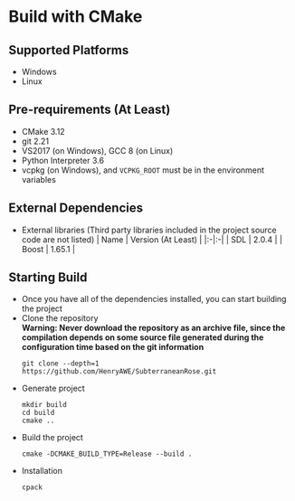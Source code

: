 # Build with CMake
## Supported Platforms
- Windows
- Linux

## Pre-requirements (At Least)
- CMake 3.12
- git 2.21
- VS2017 (on Windows), GCC 8 (on Linux)
- Python Interpreter 3.6
- vcpkg (on Windows), and `VCPKG_ROOT` must be in the environment variables

## External Dependencies
- External libraries (Third party libraries included in the project source code are not listed)
  | Name | Version (At Least) |
  |:-|:-|
  | SDL | 2.0.4 |
  | Boost | 1.65.1 |

## Starting Build
- Once you have all of the dependencies installed, you can start building the project
- Clone the repository  
  **Warning: Never download the repository as an archive file, since the compilation depends on some source file generated during the configuration time based on the git information**
  ```
  git clone --depth=1 https://github.com/HenryAWE/SubterraneanRose.git
  ```
- Generate project
  ```
  mkdir build
  cd build
  cmake ..
  ```
- Build the project
  ```
  cmake -DCMAKE_BUILD_TYPE=Release --build .
  ```
- Installation
  ```
  cpack
  ```
